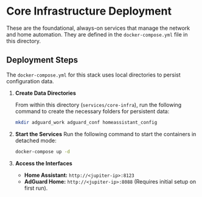 # Core Infrastructure Deployment

These are the foundational, always-on services that manage the network and home automation. They are defined in the `docker-compose.yml` file in this directory.

## Deployment Steps

The `docker-compose.yml` for this stack uses local directories to persist configuration data.

1.  **Create Data Directories**

    From within this directory (`services/core-infra`), run the following command to create the necessary folders for persistent data:
    ```bash
    mkdir adguard_work adguard_conf homeassistant_config
    ```

2.  **Start the Services**
    Run the following command to start the containers in detached mode:
    ```bash
    docker-compose up -d
    ```

3.  **Access the Interfaces**
    *   **Home Assistant:** `http://<jupiter-ip>:8123`
    *   **AdGuard Home:** `http://<jupiter-ip>:8088` (Requires initial setup on first run).